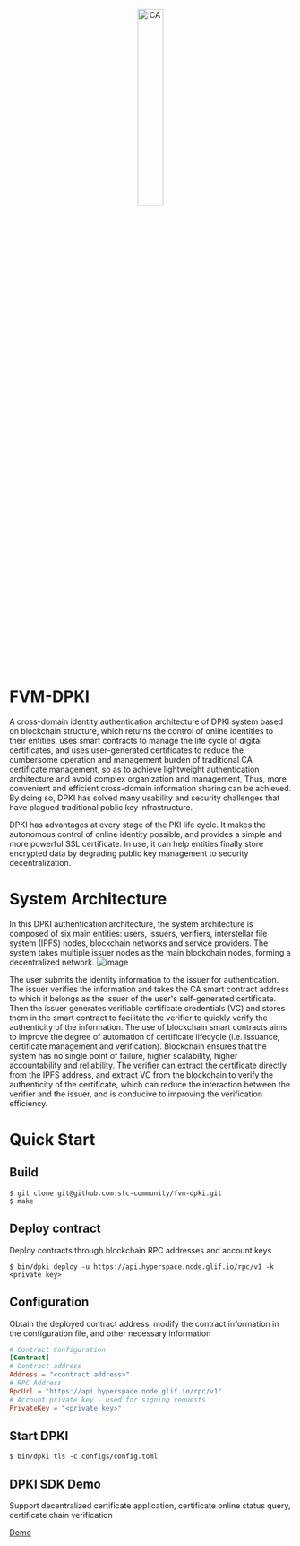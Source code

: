 <p align="center">
<img src="https://user-images.githubusercontent.com/52234994/215312990-066258c1-1864-4d13-ae69-492f76e6e401.png" 
    width="30%" border="0" alt="CA">
</p>

# FVM-DPKI
A cross-domain identity authentication architecture of DPKI system based on blockchain structure, which returns the control of online identities to their entities, uses smart contracts to manage the life cycle of digital certificates, and uses user-generated certificates to reduce the cumbersome operation and management burden of traditional CA certificate management, so as to achieve lightweight authentication architecture and avoid complex organization and management, Thus, more convenient and efficient cross-domain information sharing can be achieved. By doing so, DPKI has solved many usability and security challenges that have plagued traditional public key infrastructure.

DPKI has advantages at every stage of the PKI life cycle. It makes the autonomous control of online identity possible, and provides a simple and more powerful SSL certificate. In use, it can help entities finally store encrypted data by degrading public key management to security decentralization.

# System Architecture 
In this DPKI authentication architecture, the system architecture is composed of six main entities: users, issuers, verifiers, interstellar file system (IPFS) nodes, blockchain networks and service providers. The system takes multiple issuer nodes as the main blockchain nodes, forming a decentralized network.
![image](https://user-images.githubusercontent.com/52234994/215308087-de3a4043-6269-4517-a5aa-7847c10e05d9.png)

The user submits the identity information to the issuer for authentication. The issuer verifies the information and takes the CA smart contract address to which it belongs as the issuer of the user's self-generated certificate. Then the issuer generates verifiable certificate credentials (VC) and stores them in the smart contract to facilitate the verifier to quickly verify the authenticity of the information. The use of blockchain smart contracts aims to improve the degree of automation of certificate lifecycle (i.e. issuance, certificate management and verification). Blockchain ensures that the system has no single point of failure, higher scalability, higher accountability and reliability. The verifier can extract the certificate directly from the IPFS address, and extract VC from the blockchain to verify the authenticity of the certificate, which can reduce the interaction between the verifier and the issuer, and is conducive to improving the verification efficiency.


# Quick Start
## Build
```
$ git clone git@github.com:stc-community/fvm-dpki.git
$ make
```

## Deploy contract
Deploy contracts through blockchain RPC addresses and account keys
```
$ bin/dpki deploy -u https://api.hyperspace.node.glif.io/rpc/v1 -k <private key>
```

## Configuration
Obtain the deployed contract address, modify the contract information in the configuration file, and other necessary information
```toml
# Contract Configuration
[Contract]
# Contract address
Address = "<contract address>"
# RPC Address
RpcUrl = "https://api.hyperspace.node.glif.io/rpc/v1"
# Account private key - used for signing requests
PrivateKey = "<private key>"
```

## Start DPKI
```
$ bin/dpki tls -c configs/config.toml
```

## DPKI SDK Demo
Support decentralized certificate application, certificate online status query, certificate chain verification

[Demo](https://github.com/stc-community/stc-fvm-dpki-casdk/tree/main/examples)
